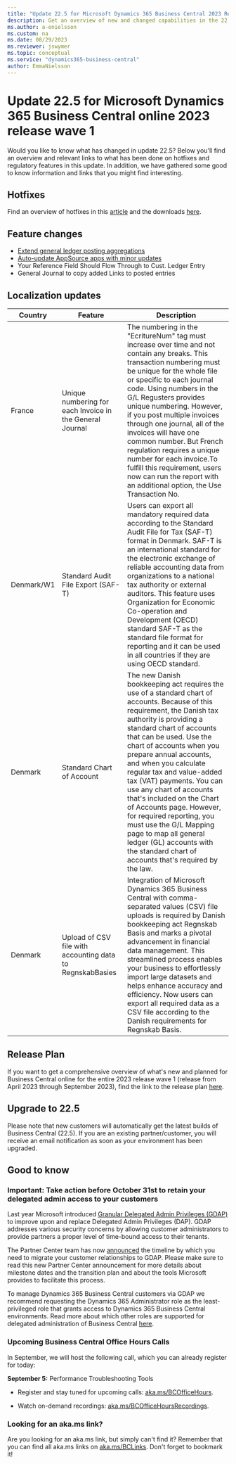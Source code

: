 ```yaml
---
title: "Update 22.5 for Microsoft Dynamics 365 Business Central 2023 Release Wave 1"
description: Get an overview of new and changed capabilities in the 22.5 update of Business Central online, which is part of 2023 release wave 1.
ms.author: a-enielsson
ms.custom: na
ms.date: 08/29/2023
ms.reviewer: jswymer
ms.topic: conceptual
ms.service: "dynamics365-business-central"
author: EmmaNielsson
---
```


# Update 22.5 for Microsoft Dynamics 365 Business Central online 2023 release wave 1

Would you like to know what has changed in update 22.5? Below you'll find an overview and relevant links to what has been done on hotfixes and regulatory features in this update. In addition, we have gathered some good to know information and links that you might find interesting.


## Hotfixes

Find an overview of hotfixes in this [article](https://support.microsoft.com/help/5031031) and the downloads [here](https://aka.ms/BCDownload).

## Feature changes

- [Extend general ledger posting aggregations](/dynamics365/release-plan/2023wave1/smb/dynamics365-business-central/extend-general-ledger-posting-aggregations)
- [Auto-update AppSource apps with minor updates](/dynamics365/release-plan/2023wave1/smb/dynamics365-business-central/experience-improved-app-management-settings)
- Your Reference Field Should Flow Through to Cust. Ledger Entry
- General Journal to copy added Links to posted entries

## Localization updates

| Country| Feature  |Description|
|-------------|--------------|--------------|
| France | Unique numbering for each Invoice in the General Journal | The numbering in the "EcritureNum" tag must increase over time and not contain any breaks. This transaction numbering must be unique for the whole file or specific to each journal code. Using numbers in the G/L Regusters provides unique numbering. However, if you post multiple invoices through one journal, all of the invoices will have one common number. But French regulation requires a unique number for each invoice.To fulfill this requirement, users now can run the report with an additional option, the Use Transaction No. |
| Denmark/W1 | Standard Audit File Export (SAF-T) | Users can export all mandatory required data according to the Standard Audit File for Tax (SAF-T) format in Denmark. SAF-T is an international standard for the electronic exchange of reliable accounting data from organizations to a national tax authority or external auditors. This feature uses Organization for Economic Co-operation and Development (OECD) standard SAF-T as the standard file format for reporting and it can be used in all countries if they are using OECD standard. |
| Denmark | Standard Chart of Account | The new Danish bookkeeping act requires the use of a standard chart of accounts. Because of this requirement, the Danish tax authority is providing a standard chart of accounts that can be used. Use the chart of accounts when you prepare annual accounts, and when you calculate regular tax and value-added tax (VAT) payments. You can use any chart of accounts that's included on the Chart of Accounts page. However, for required reporting, you must use the G/L Mapping page to map all general ledger (GL) accounts with the standard chart of accounts that's required by the law. |
| Denmark | Upload of CSV file with accounting data to RegnskabBasies | Integration of Microsoft Dynamics 365 Business Central with comma-separated values (CSV) file uploads is required by Danish bookkeeping act Regnskab Basis and marks a pivotal advancement in financial data management. This streamlined process enables your business to effortlessly import large datasets and helps enhance accuracy and efficiency. Now users can export all required data as a CSV file according to the Danish requirements for Regnskab Basis. |

## Release Plan

If you want to get a comprehensive overview of what's new and planned for Business Central online for the entire 2023 release wave 1 (release from April 2023 through September 2023), find the link to the release plan [here](https://aka.ms/BCReleasePlan).

## Upgrade to 22.5

Please note that new customers will automatically get the latest builds of Business Central (22.5). If you are an existing partner/customer, you will receive an email notification as soon as your environment has been upgraded.

## Good to know

### Important: Take action before October 31st to retain your delegated admin access to your customers  
Last year Microsoft introduced [Granular Delegated Admin Privileges (GDAP)](/partner-center/gdap-introduction) to improve upon and replace Delegated Admin Privileges (DAP). GDAP addresses various security concerns by allowing customer administrators to provide partners a proper level of time-bound access to their tenants.

The Partner Center team has now [announced](/partner-center/announcements/2023-may#new-timelines-important-actions-to-secure-the-partner-ecosystem) the timeline by which you need to migrate your customer relationships to GDAP. Please make sure to read this new Partner Center announcement for more details about milestone dates and the transition plan and about the tools Microsoft provides to facilitate this process. 

To manage Dynamics 365 Business Central customers via GDAP we recommend requesting the Dynamics 365 Administrator role as the least-privileged role that grants access to Dynamics 365 Business Central environments. Read more about which other roles are supported for delegated administration of Business Central [here](/dynamics365/business-central/dev-itpro/administration/delegated-admin).

### Upcoming Business Central Office Hours Calls

In September, we will host the following call, which you can already register for today:

**September 5:** Performance Troubleshooting Tools

- Register and stay tuned for upcoming calls: [aka.ms/BCOfficeHours](https://aka.ms/BCOfficeHours).

- Watch on-demand recordings: [aka.ms/BCOfficeHoursRecordings](https://aka.ms/BCOfficeHoursRecordings). 

### Looking for an aka.ms link?

Are you looking for an aka.ms link, but simply can't find it? Remember that you can find all aka.ms links on [aka.ms/BCLinks](https://aka.ms/BCLinks). Don't forget to bookmark it!